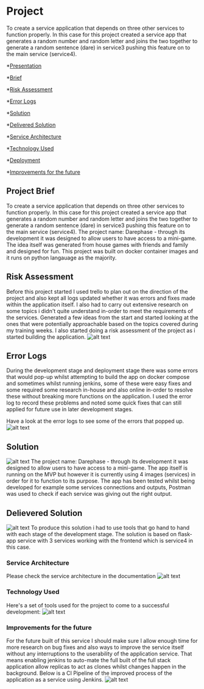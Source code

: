# Project
To create a service application that depends on three other services to function properly. In this case for this project created a service app that generates a random number and random letter and joins the two together to generate a random sentence (dare) in service3 pushing this feature on to the main service (service4).

*[Presentation](#presentation)
 
*[Brief](#brief)

*[Risk Assessment](#riskassessment)

*[Error Logs](#errorLogs)

*[Solution](#solution)

*[Delivered Solution](#deliveredsolution)

*[Service Architecture](#servicearchitecture)

*[Technology Used](#report)

*[Deployment](#Deployment)

*[Improvements for the future](#improve)

<a name="brief"></a>
## Project Brief
To create a service application that depends on three other services to function properly. In this case for this project created a service app that generates a random number and random letter and joins the two together to generate a random sentence (dare) in service3 pushing this feature on to the main service (service4).
The project name: Darephase - through its development it was designed to allow users to have access to a mini-game. The idea itself was generated from house games with friends and family and designed for fun. This project was built on docker container images and it runs on python langauage as the majority. 

<a name="risk assessment"></a>
## Risk Assessment
Before this project started I used trello to plan out on the direction of the project and also kept all logs updated whether it was errors and fixes made within the application itself. I also had to carry out extensive research on some topics i didn't quite understand in-order to meet the requirements of the services. Generated a few ideas from the start and started looking at the ones that were potentially approachable based on the topics covered during my training weeks. I also started doing a risk assessment of the project as i started building the application. 
![alt text](https://github.com/LeeroyC710/dockerpj/blob/master/documentation/riskassessment.png)

<a name="errorlogs"></a>
## Error Logs
During the development stage and deployment stage there was some errors that would pop-up whilst attempting to build the app on docker compose and sometimes whilst running jenkins, some of these were easy fixes and some required some research in-house and also online in-order to resolve these without breaking more functions on the application. I used the error log to record these problems and noted some quick fixes that can still applied for future use in later development stages. 

Have a look at the error logs to see some of the errors that popped up. 
![alt text](https://github.com/LeeroyC710/dockerpj/blob/master/documentation/Errorlogs.png)

<a name="solution"></a>
## Solution
![alt text](https://github.com/LeeroyC710/dockerpj/blob/master/documentation/deliveredsolution.png)
The project name: Darephase - through its development it was designed to allow users to have access to a mini-game.
The app itself is running on the MVP but however it is currently using 4 images (services) in order for it to function to its purpose. The app has been tested whilst being developed for example some services connections and outputs, Postman was used to check if each service was giving out the right output. 


<a name="Delivered solution"></a>
## Delievered Solution 
![alt text](https://github.com/LeeroyC710/dockerpj/blob/master/documentation/DarePhase.png)
To produce this solution i had to use tools that go hand to hand with each stage of the development stage. The solution is based on flask-app service with 3 services working with the frontend which is service4 in this case.  

<a name="service architecture"></a>
### Service Architecture
Please check the service architecture in the documentation
![alt text](https://github.com/LeeroyC710/dockerpj/blob/master/documentation/ServiceArchitecture.png)

<a name="Technology used"></a>
### Technology Used
Here's a set of tools used for the project to come to a successful development: 
![alt text](https://github.com/LeeroyC710/dockerpj/blob/master/documentation/TechnologyUsed.png)

<a name="Improvements for the future"></a>
### Improvements for the future
For the future built of this service I should make sure I allow enough time for more research on bug fixes and also ways to improve the service itself without any interruptions to the userability of the application service. That means enabling jenkins to auto-mate the full built of the full stack application allow replicas to act as clones whilst changes happen in the background. Below is a CI Pipeline of the improved process of the application as a service using Jenkins. 
![alt text](https://github.com/LeeroyC710/dockerpj/blob/master/documentation/JenkinsCIPipeline.png)


